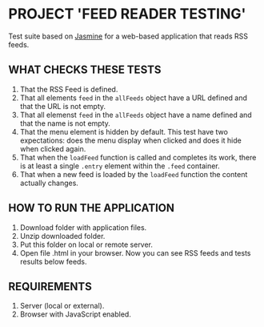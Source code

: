 # PROJECT 'FEED READER TESTING'

Test suite based on [Jasmine](http://jasmine.github.io/) for a web-based application that reads RSS feeds.


## WHAT CHECKS THESE TESTS

1. That the RSS Feed is defined.
2. That all elements `feed` in the `allFeeds` object have a URL defined and that the URL is not empty.
3. That all elemenst `feed` in the `allFeeds` object have a name defined and that the name is not empty.
4. That the menu element is hidden by default. This test have two expectations: does the menu display when clicked and does it hide when clicked again.
5. That when the `loadFeed` function is called and completes its work, there is at least a single `.entry` element within the `.feed` container.
6. That when a new feed is loaded by the `loadFeed` function the content actually changes.

## HOW TO RUN THE APPLICATION

1. Download folder with application files.
2. Unzip downloaded folder.
3. Put this folder on local or remote server.
4. Open file .html in your browser. Now you can see RSS feeds and tests results below feeds.

## REQUIREMENTS
1. Server (local or external).
2. Browser with JavaScript enabled.